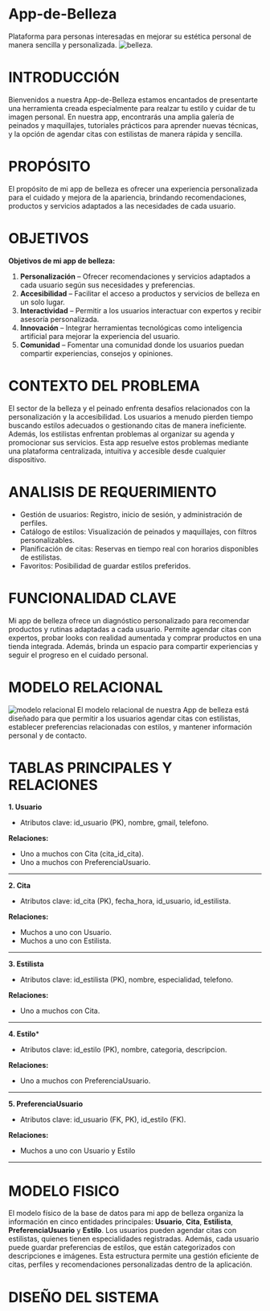 # App-de-Belleza
Plataforma para personas interesadas en mejorar su estética personal de manera sencilla y personalizada. 
             ![belleza](https://sp-ao.shortpixel.ai/client/to_auto,q_glossy,ret_img,w_540,h_540/https://fusionhairsalonspa.com/wp-content/uploads/2022/09/cuidar-tu-balayage-cabello-rubio-brillo-suave-consejos-doce.jpg).

# INTRODUCCIÓN
Bienvenidos a nuestra App-de-Belleza estamos encantados de presentarte una herramienta creada especialmente para realzar tu estilo y cuidar de tu imagen personal. En nuestra app, encontrarás una amplia galería de peinados y maquillajes, tutoriales prácticos para aprender nuevas técnicas, y la opción de agendar citas con estilistas de manera rápida y sencilla.

# PROPÓSITO
El propósito de mi app de belleza es ofrecer una experiencia personalizada para el cuidado y mejora de la apariencia, brindando recomendaciones, productos y servicios adaptados a las necesidades de cada usuario.

# OBJETIVOS
**Objetivos de mi app de belleza:**  
1. **Personalización** – Ofrecer recomendaciones y servicios adaptados a cada usuario según sus necesidades y preferencias.  
2. **Accesibilidad** – Facilitar el acceso a productos y servicios de belleza en un solo lugar.  
3. **Interactividad** – Permitir a los usuarios interactuar con expertos y recibir asesoría personalizada.  
4. **Innovación** – Integrar herramientas tecnológicas como inteligencia artificial para mejorar la experiencia del usuario.  
5. **Comunidad** – Fomentar una comunidad donde los usuarios puedan compartir experiencias, consejos y opiniones.

# CONTEXTO DEL PROBLEMA
El sector de la belleza y el peinado enfrenta desafíos relacionados con la personalización y la accesibilidad. Los usuarios a menudo pierden tiempo buscando estilos adecuados o gestionando citas de manera ineficiente. Además, los estilistas enfrentan problemas al organizar su agenda y promocionar sus servicios. Esta app resuelve estos problemas mediante una plataforma centralizada, intuitiva y accesible desde cualquier dispositivo.

# ANALISIS DE REQUERIMIENTO
* Gestión de usuarios: Registro, inicio de sesión, y administración de perfiles.
* Catálogo de estilos: Visualización de peinados y maquillajes, con filtros personalizables.
* Planificación de citas: Reservas en tiempo real con horarios disponibles de estilistas.
* Favoritos: Posibilidad de guardar estilos preferidos.

# FUNCIONALIDAD CLAVE
Mi app de belleza ofrece un diagnóstico personalizado para recomendar productos y rutinas adaptadas a cada usuario. Permite agendar citas con expertos, probar looks con realidad aumentada y comprar productos en una tienda integrada. Además, brinda un espacio para compartir experiencias y seguir el progreso en el cuidado personal.

# MODELO RELACIONAL

![modelo relacional](https://github.com/user-attachments/assets/65c52d6f-1e4e-47ff-9990-0209aba52db8)
El modelo relacional de nuestra App de belleza está diseñado para que permitir a los usuarios agendar citas con estilistas, establecer preferencias relacionadas con estilos, y mantener información personal y de contacto.

# TABLAS PRINCIPALES Y RELACIONES
**1. Usuario**
- Atributos clave: id_usuario (PK), nombre, gmail, telefono.

**Relaciones:**
- Uno a muchos con Cita (cita_id_cita).
- Uno a muchos con PreferenciaUsuario.
--------------------------------------------------------------------------------------------
**2. Cita**
- Atributos clave: id_cita (PK), fecha_hora, id_usuario, id_estilista.

**Relaciones:**
- Muchos a uno con Usuario.
- Muchos a uno con Estilista.
-------------------------------------------------------------------------------------------
**3. Estilista**
- Atributos clave: id_estilista (PK), nombre, especialidad, telefono.

**Relaciones:**
- Uno a muchos con Cita.
-------------------------------------------------------------------------------------------
**4. Estilo***
- Atributos clave: id_estilo (PK), nombre, categoria, descripcion.

**Relaciones:**
- Uno a muchos con PreferenciaUsuario.
-----------------------------------------------------------------------------------------
**5. PreferenciaUsuario**
- Atributos clave: id_usuario (FK, PK), id_estilo (FK).

**Relaciones:**
- Muchos a uno con Usuario y Estilo
----------------------------------------------------------------------------------------
# MODELO FISICO
El modelo físico de la base de datos para mi app de belleza organiza la información en cinco entidades principales: **Usuario**, **Cita**, **Estilista**, **PreferenciaUsuario** y **Estilo**. Los usuarios pueden agendar citas con estilistas, quienes tienen especialidades registradas. Además, cada usuario puede guardar preferencias de estilos, que están categorizados con descripciones e imágenes. Esta estructura permite una gestión eficiente de citas, perfiles y recomendaciones personalizadas dentro de la aplicación.

# DISEÑO DEL SISTEMA


